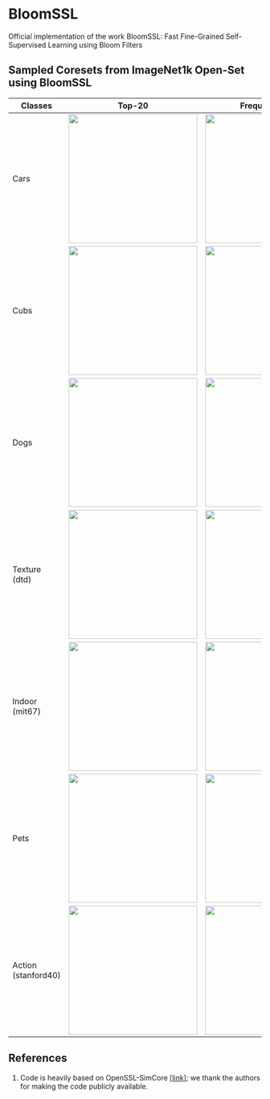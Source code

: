 # BloomSSL
Official implementation of the work BloomSSL: Fast Fine-Grained Self-Supervised Learning using Bloom Filters

## Sampled Coresets from ImageNet1k Open-Set using BloomSSL

| Classes  | Top-20 | Frequency Plot |
|---|---|---|
| Cars  | <img src="https://github.com/prajwalsingh/BloomSSL/blob/main/results/topk_images_imagenet_cars_page-0001.jpg" width="256px" height="256px"/>  | <img src="https://github.com/prajwalsingh/BloomSSL/blob/main/results/topk_plot_imagenet_cars_page-0001.jpg" width="256px" height="256px"/> |
| Cubs  | <img src="https://github.com/prajwalsingh/BloomSSL/blob/main/results/topk_images_imagenet_cub_page-0001.jpg" width="256px" height="256px"/>  | <img src="https://github.com/prajwalsingh/BloomSSL/blob/main/results/topk_plot_imagenet_cub_page-0001.jpg" width="256px" height="256px"/> |
| Dogs  | <img src="https://github.com/prajwalsingh/BloomSSL/blob/main/results/topk_images_imagenet_dogs_page-0001.jpg" width="256px" height="256px"/>  | <img src="https://github.com/prajwalsingh/BloomSSL/blob/main/results/topk_plot_imagenet_dogs_page-0001.jpg" width="256px" height="256px"/> |
| Texture (dtd)  | <img src="https://github.com/prajwalsingh/BloomSSL/blob/main/results/topk_images_imagenet_dtd_page-0001.jpg" width="256px" height="256px"/>  | <img src="https://github.com/prajwalsingh/BloomSSL/blob/main/results/topk_plot_imagenet_dtd_page-0001.jpg" width="256px" height="256px"/> |
| Indoor (mit67)  | <img src="https://github.com/prajwalsingh/BloomSSL/blob/main/results/topk_images_imagenet_mit67_page-0001.jpg" width="256px" height="256px"/>  | <img src="https://github.com/prajwalsingh/BloomSSL/blob/main/results/topk_plot_imagenet_mit67_page-0001.jpg" width="256px" height="256px"/> |
| Pets  | <img src="https://github.com/prajwalsingh/BloomSSL/blob/main/results/topk_images_imagenet_pets_page-0001.jpg" width="256px" height="256px"/>  | <img src="https://github.com/prajwalsingh/BloomSSL/blob/main/results/topk_plot_imagenet_pets_page-0001.jpg" width="256px" height="256px"/> |
| Action (stanford40)  | <img src="https://github.com/prajwalsingh/BloomSSL/blob/main/results/topk_images_imagenet_stanford40_page-0001.jpg" width="256px" height="256px"/>  | <img src="https://github.com/prajwalsingh/BloomSSL/blob/main/results/topk_plot_imagenet_stanford40_page-0001.jpg" width="256px" height="256px"/> |

## References
1. Code is heavily based on OpenSSL-SimCore [[link](https://github.com/sungnyun/openssl-simcore)]; we thank the authors for making the code publicly available.
